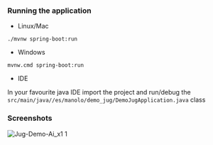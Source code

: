### Running the application

- Linux/Mac

```
./mvnw spring-boot:run
```

- Windows

```
mvnw.cmd spring-boot:run
```

- IDE

In your favourite java IDE import the project and run/debug the `src/main/java//es/manolo/demo_jug/DemoJugApplication.java` class


### Screenshots

![Jug-Demo-Ai_x1 1](https://github.com/user-attachments/assets/0ecab707-d21c-4547-905f-9318105597a9)
